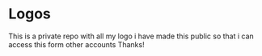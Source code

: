 # Logos
This is a private repo with all my logo i have made this public so that i can access this form other accounts
Thanks!
